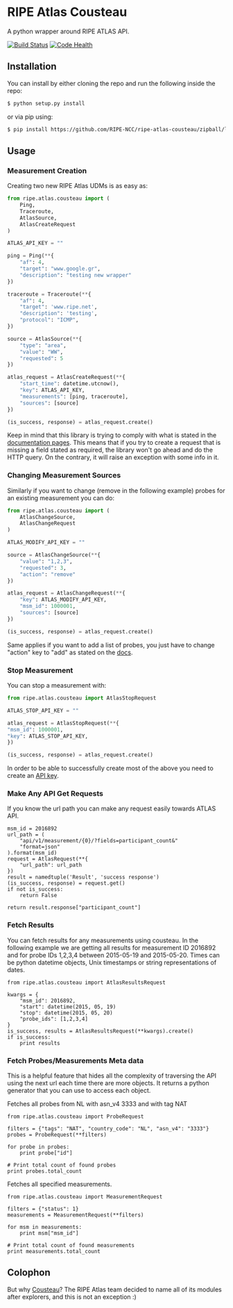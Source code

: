 # RIPE Atlas Cousteau

A python wrapper around RIPE ATLAS API.

[![Build Status](https://travis-ci.org/RIPE-NCC/ripe-atlas-cousteau.png?branch=master)](https://travis-ci.org/RIPE-NCC/ripe-atlas-cousteau) [![Code Health](https://landscape.io/github/RIPE-NCC/ripe-atlas-cousteau/master/landscape.png)](https://landscape.io/github/RIPE-NCC/ripe-atlas-cousteau/master)

## Installation

You can install by either cloning the repo and run the following inside the repo:

```bash
$ python setup.py install
```

or via pip using:
```bash
$ pip install https://github.com/RIPE-NCC/ripe-atlas-cousteau/zipball/latest
```

## Usage
### Measurement Creation
Creating two new RIPE Atlas UDMs is as easy as:
```python
from ripe.atlas.cousteau import (
    Ping, 
    Traceroute,
    AtlasSource, 
    AtlasCreateRequest
)

ATLAS_API_KEY = ""

ping = Ping(**{
    "af": 4,
    "target": "www.google.gr",
    "description": "testing new wrapper"
})

traceroute = Traceroute(**{
    "af": 4,
    "target": 'www.ripe.net',
    "description": 'testing',
    "protocol": "ICMP",
})

source = AtlasSource(**{
    "type": "area",
    "value": "WW",
    "requested": 5 
})

atlas_request = AtlasCreateRequest(**{
    "start_time": datetime.utcnow(),
    "key": ATLAS_API_KEY,
    "measurements": [ping, traceroute],
    "sources": [source]
})

(is_success, response) = atlas_request.create()
```
Keep in mind that this library is trying to comply with what is stated in the [documentation pages](https://atlas.ripe.net/docs/measurement-creation-api/). This means that if you try to create a request that is missing a field stated as required, the library won't go ahead and do the HTTP query. On the contrary, it will raise an exception with some info in it.
### Changing Measurement Sources
Similarly if you want to change (remove in the following example) probes for an existing measurement you can do:
```python
from ripe.atlas.cousteau import (
    AtlasChangeSource, 
    AtlasChangeRequest
)

ATLAS_MODIFY_API_KEY = ""

source = AtlasChangeSource(**{
    "value": "1,2,3",
    "requested": 3,
    "action": "remove"
})

atlas_request = AtlasChangeRequest(**{
    "key": ATLAS_MODIFY_API_KEY,
    "msm_id": 1000001,
    "sources": [source]
})

(is_success, response) = atlas_request.create()
```
Same applies if you want to add a list of probes, you just have to change "action" key to "add" as stated on the [docs](https://atlas.ripe.net/docs/rest/#participation-request).
### Stop Measurement
You can stop a measurement with:
```python
from ripe.atlas.cousteau import AtlasStopRequest

ATLAS_STOP_API_KEY = ""

atlas_request = AtlasStopRequest(**{
"msm_id": 1000001,
"key": ATLAS_STOP_API_KEY,
})

(is_success, response) = atlas_request.create()
```
In order to be able to successfully create most of the above you need to create an [API key](https://atlas.ripe.net/docs/keys/).

### Make Any API Get Requests
If you know the url path you can make any request easily towards ATLAS API.
```
msm_id = 2016892
url_path = (
    "api/v1/measurement/{0}/?fields=participant_count&"
    "format=json"
).format(msm_id)
request = AtlasRequest(**{
    "url_path": url_path
})
result = namedtuple('Result', 'success response')
(is_success, response) = request.get()
if not is_success:
    return False

return result.response["participant_count"]
```
### Fetch Results
You can fetch results for any measurements using cousteau. In the following example we are getting all results for measurement ID 2016892 and for probe IDs 1,2,3,4 between 2015-05-19 and 2015-05-20. Times can be python datetime objects, Unix timestamps or string representations of dates.
```
from ripe.atlas.cousteau import AtlasResultsRequest

kwargs = {
    "msm_id": 2016892,
    "start": datetime(2015, 05, 19)
    "stop": datetime(2015, 05, 20)
    "probe_ids": [1,2,3,4]
}
is_success, results = AtlasResultsRequest(**kwargs).create()
if is_success:
    print results
```
### Fetch Probes/Measurements Meta data
This is a helpful feature that hides all the complexity of traversing the API using the next url each time there are more objects. It returns a python generator that you can use to access each object.

Fetches all probes from NL with asn_v4 3333 and with tag NAT
```
from ripe.atlas.cousteau import ProbeRequest

filters = {"tags": "NAT", "country_code": "NL", "asn_v4": "3333"}
probes = ProbeRequest(**filters)

for probe in probes:
    print probe["id"]

# Print total count of found probes
print probes.total_count
```
Fetches all specified measurements.
```
from ripe.atlas.cousteau import MeasurementRequest

filters = {"status": 1}
measurements = MeasurementRequest(**filters)

for msm in measurements:
    print msm["msm_id"]

# Print total count of found measurements
print measurements.total_count
```
## Colophon

But why [Cousteau](http://en.wikipedia.org/wiki/Jacques_Cousteau)? The RIPE Atlas team decided to name all of its modules after explorers, and this is not an exception :)
